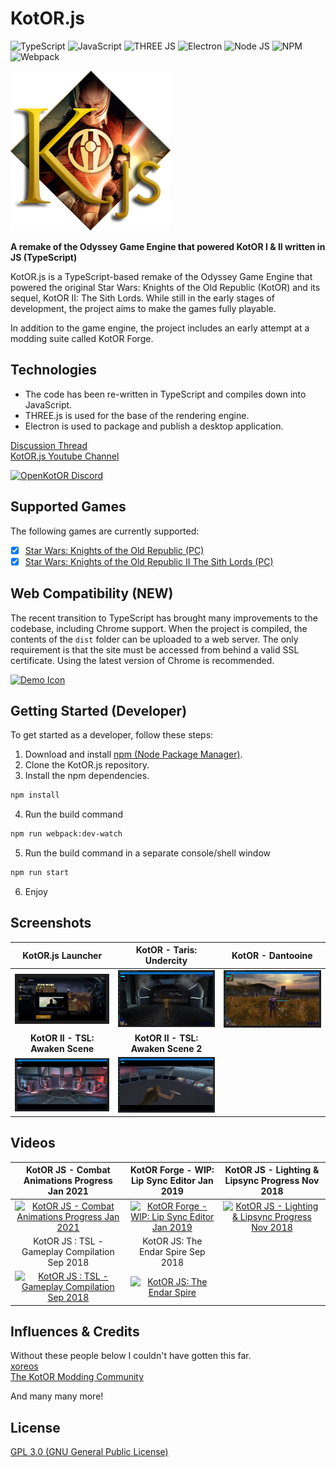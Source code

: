 # KotOR.js
![TypeScript](https://img.shields.io/badge/TypeScript-007ACC?style=for-the-badge&logo=typescript&logoColor=white)
![JavaScript](https://img.shields.io/badge/JavaScript-323330?style=for-the-badge&logo=javascript&logoColor=F7DF1E)
![THREE JS](https://img.shields.io/badge/ThreeJs-black?style=for-the-badge&logo=three.js&logoColor=white)
![Electron](https://img.shields.io/badge/Electron-2B2E3A?style=for-the-badge&logo=electron&logoColor=9FEAF9)
![Node JS](https://img.shields.io/badge/Node.js-339933?style=for-the-badge&logo=nodedotjs&logoColor=white)
![NPM](https://img.shields.io/badge/npm-CB3837?style=for-the-badge&logo=npm&logoColor=white)
![Webpack](https://img.shields.io/badge/Webpack-8DD6F9?style=for-the-badge&logo=Webpack&logoColor=white)

![KotOR.js](https://raw.githubusercontent.com/KobaltBlu/KotOR.js/master/src/assets/icons/icon.png)

**A remake of the Odyssey Game Engine that powered KotOR I &amp; II written in JS (TypeScript)**

KotOR.js is a TypeScript-based remake of the Odyssey Game Engine that powered the original Star Wars: Knights of the Old Republic (KotOR) and its sequel, KotOR II: The Sith Lords. While still in the early stages of development, the project aims to make the games fully playable.

In addition to the game engine, the project includes an early attempt at a modding suite called KotOR Forge. 

## Technologies
- The code has been re-written in TypeScript and compiles down into JavaScript. 
- THREE.js is used for the base of the rendering engine. 
- Electron is used to package and publish a desktop application. 

[Discussion Thread](https://deadlystream.com/topic/6608-wip-kotor-js-a-game-engine-for-k1-k2-written-in-javascript/)  
[KotOR.js Youtube Channel](https://www.youtube.com/channel/UC7b4RL2mj0WJ7fEvbJePDbA)

[![OpenKotOR Discord](https://discordapp.com/api/guilds/739590575359262792/widget.png?style=banner2)](https://discord.gg/QxjqVAuN8T)

## Supported Games
The following games are currently supported:
- [x] [Star Wars: Knights of the Old Republic (PC)](https://en.wikipedia.org/wiki/Star_Wars:_Knights_of_the_Old_Republic)
- [x] [Star Wars: Knights of the Old Republic II The Sith Lords (PC)](https://en.wikipedia.org/wiki/Star_Wars_Knights_of_the_Old_Republic_II:_The_Sith_Lords)

## Web Compatibility (NEW)

The recent transition to TypeScript has brought many improvements to the codebase, including Chrome support. When the project is compiled, the contents of the `dist` folder can be uploaded to a web server. The only requirement is that the site must be accessed from behind a valid SSL certificate. Using the latest version of Chrome is recommended.


[![Demo Icon]][Demo Link]

[Demo Link]: https://play.swkotor.net/ 'Online Playable Demo'
[Demo Icon]: https://img.shields.io/badge/Online_Playable_Demo-37a779?style=for-the-badge&logoColor=white&logo=google-chrome

## Getting Started (Developer)
To get started as a developer, follow these steps:

1. Download and install [npm (Node Package Manager)](https://www.npmjs.com/get-npm).
2. Clone the KotOR.js repository.
3. Install the npm dependencies.

```bash
npm install
```
4. Run the build command

```bash
npm run webpack:dev-watch
```
5. Run the build command in a separate console/shell window

```bash
npm run start
```

6. Enjoy

## Screenshots

<div align="center">

| **KotOR.js Launcher** | **KotOR - Taris: Undercity** | **KotOR - Dantooine** |
|:-------------------------:|:-------------------------:|:-------------------------:|
| ![KotOR.js Launcher](https://raw.githubusercontent.com/KobaltBlu/KotOR.js/master/images/screenshots/KotOR-js-Launcher-001.jpg) | ![KotOR - Taris: Undercity](https://raw.githubusercontent.com/KobaltBlu/KotOR.js/master/images/screenshots/K1-Screen-001.jpg) | ![KotOR - Dantooine](https://raw.githubusercontent.com/KobaltBlu/KotOR.js/master/images/screenshots/K1-Screen-003.jpg) |
| **KotOR II - TSL: Awaken Scene** | **KotOR II - TSL: Awaken Scene 2** |  |
| ![KotOR II - TSL: Awaken Scene](https://raw.githubusercontent.com/KobaltBlu/KotOR.js/master/images/screenshots/K2-Screen-001.jpg) | ![KotOR II - TSL: Awaken Scene 2](https://raw.githubusercontent.com/KobaltBlu/KotOR.js/master/images/screenshots/K2-Screen-002.jpg) |

</div>

## Videos

<div align="center">

| **KotOR JS - Combat Animations Progress Jan 2021** | KotOR Forge - WIP: Lip Sync Editor Jan 2019 | **KotOR JS - Lighting & Lipsync Progress Nov 2018** |
|:---:|:---:|:---:|
| [![KotOR JS - Combat Animations Progress Jan 2021](https://img.youtube.com/vi/4oQ8nj_zO-w/0.jpg)](https://www.youtube.com/watch?v=4oQ8nj_zO-w) | [![KotOR Forge - WIP: Lip Sync Editor Jan 2019](https://img.youtube.com/vi/4s4uTyP5yqA/0.jpg)](https://www.youtube.com/watch?v=4s4uTyP5yqA) | [![KotOR JS - Lighting & Lipsync Progress Nov 2018](https://img.youtube.com/vi/2SATn5W2sb4/0.jpg)](https://www.youtube.com/watch?v=2SATn5W2sb4) | [![KotOR JS - Lighting & Lipsync Progress Nov 2018](https://img.youtube.com/vi/2SATn5W2sb4/0.jpg)](https://www.youtube.com/watch?v=2SATn5W2sb4)
| KotOR JS : TSL - Gameplay Compilation Sep 2018 | KotOR JS: The Endar Spire Sep 2018 |
| [![KotOR JS : TSL - Gameplay Compilation Sep 2018](https://img.youtube.com/vi/IpP6BQJ5ZBQ/0.jpg)](https://www.youtube.com/watch?v=IpP6BQJ5ZBQ) | [![KotOR JS: The Endar Spire](https://img.youtube.com/vi/y2UzOH5bcAQ/0.jpg)](https://www.youtube.com/watch?v=y2UzOH5bcAQ)

</div>

## Influences & Credits

Without these people below I couldn't have gotten this far.  
[xoreos](https://xoreos.org/)  
[The KotOR Modding Community](https://deadlystream.com/)   
  
And many many more!

## License

[GPL 3.0 (GNU General Public License)](LICENSE.md)
